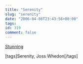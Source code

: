 ```yaml
---
title: "Serenity"
slug: "serenity"
date: "2006-04-08T23:43:56+00:00"
tags:
id: 319
comment: false
---
```


[Stunning](http://www.serenitymovie.com/)

[tags]Serenity, Joss Whedon[/tags]
